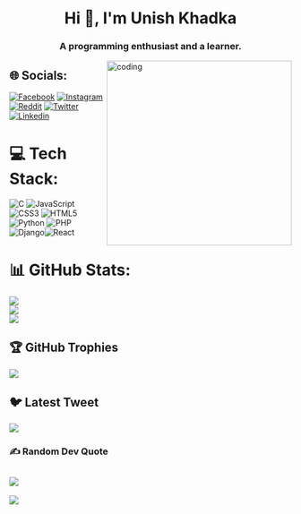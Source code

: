 <h1 align="center">Hi 👋, I'm Unish Khadka</h1>
<h3 align="center">A programming enthusiast and a learner.</h3>
<img align="right" alt="coding" width="330" src="https://cdn.dribbble.com/users/1292677/screenshots/6139167/avento.gif">

## 🌐 Socials:
[![Facebook](https://img.shields.io/badge/Facebook-%231877F2.svg?logo=Facebook&logoColor=white)](https://facebook.com/unish.khadka.14) [![Instagram](https://img.shields.io/badge/Instagram-%23E4405F.svg?logo=Instagram&logoColor=white)](https://instagram.com/unish.khadka.14) [![Reddit](https://img.shields.io/badge/Reddit-%23FF4500.svg?logo=Reddit&logoColor=white)](https://reddit.com/user/unish_14) [![Twitter](https://img.shields.io/badge/Twitter-%231DA1F2.svg?logo=Twitter&logoColor=white)](https://twitter.com/unish_khadka) [![Linkedin](https://img.shields.io/badge/LinkedIn-0077B5?style=for-the-badge&logo=linkedin&logoColor=white)](https://www.linkedin.com/in/unish-khadka-642206280/)

# 💻 Tech Stack:
![C](https://img.shields.io/badge/c-%2300599C.svg?style=for-the-badge&logo=c&logoColor=white) ![JavaScript](https://img.shields.io/badge/javascript-%23323330.svg?style=for-the-badge&logo=javascript&logoColor=%23F7DF1E) ![CSS3](https://img.shields.io/badge/css3-%231572B6.svg?style=for-the-badge&logo=css3&logoColor=white) ![HTML5](https://img.shields.io/badge/html5-%23E34F26.svg?style=for-the-badge&logo=html5&logoColor=white) ![Python](https://img.shields.io/badge/python-3670A0?style=for-the-badge&logo=python&logoColor=ffdd54) ![PHP](https://img.shields.io/badge/php-%23777BB4.svg?style=for-the-badge&logo=php&logoColor=white) ![Django](https://img.shields.io/badge/Django-092E20?style=for-the-badge&logo=django&logoColor=white)![React](https://img.shields.io/badge/React-20232A?style=for-the-badge&logo=react&logoColor=61DAFB)
# 📊 GitHub Stats:
![](https://github-readme-stats.vercel.app/api?username=Zeusangis&theme=tokyonight&hide_border=false&include_all_commits=true&count_private=false)<br/>
![](https://github-readme-streak-stats.herokuapp.com/?user=Zeusangis&theme=tokyonight&hide_border=false)<br/>
![](https://github-readme-stats.vercel.app/api/top-langs/?username=Zeusangis&theme=tokyonight&hide_border=false&include_all_commits=true&count_private=false&layout=compact)

## 🏆 GitHub Trophies
![](https://github-profile-trophy.vercel.app/?username=Zeusangis&theme=dracula&no-frame=true&no-bg=false&margin-w=4)

## 🐦 Latest Tweet
[![](https://gtce.itsvg.in/api?username=unish_khadka)](https://github.com/VishwaGauravIn/github-twitter-card-embed)

### ✍️ Random Dev Quote
![](https://quotes-github-readme.vercel.app/api?type=horizontal&theme=tokyonight)
---
[![](https://visitcount.itsvg.in/api?id=Unishkhadka&icon=0&color=0)](https://visitcount.itsvg.in)

<!-- Proudly created with GPRM ( https://gprm.itsvg.in ) -->
